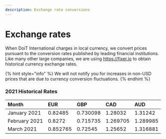 ```yaml
---
description: Exchange rate conversions
---
```


# Exchange rates

When DoiT International charges in local currency, we convert prices pursuant to the conversion rates published by leading financial institutions. Like many other large companies, we are using https://fixer.io to obtain historical currency exchange rates.

{% hint style="info" %}
We will not notify you for increases in non-USD prices that are due to currency conversion fluctuations.
{% endhint %}

### 2021 Historical  Rates

| Month | EUR | GBP | CAD | AUD |
| :--- | :--- | :--- | :--- | :--- |
| January 2021 | 0.82485 | 0.730098 | 1.28032 | 1.31242 |
| February 2021 | 0.8272 | 0.715735 | 1.269705 | 1.289985 |
| March 2021 | 0.852765 | 0.72545 | 1.25652 | 1.316881 |



